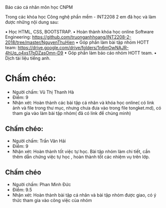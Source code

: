 Báo cáo cá nhân môn học CNPM

Trong các khóa học Công nghệ phần mềm - INT2208 2 em đã học và làm được những nội dung sau:

•	Học HTML, CSS, BOOTSTRAP.
•	Hoàn thành khóa học online Software Engineering: https://github.com/truonganhhoang/INT2208-2-2018/tree/master/NguyenThuHien
•	Góp phần làm bài tập nhóm HOTT team: https://drive.google.com/drive/folders/1n6mOwNAJR-4hUq_o4xs17pDZasOmn-D9
• Góp phần làm báo cáo nhóm HOTT team.
• Dịch tài liệu tiếng anh.

# Chấm chéo:
+ Người chấm: Vũ Thị Thanh Hà
+ Điểm: 9
+ Nhận xét: Hoàn thành các bài tập cá nhân và khóa học online( có link ảnh và file trong  thư mục, nhưng chưa đưa vào trong file tongket.md), có tham gia vào làm bài tập nhóm( đã có link để chúng minh)

## Chấm chéo:
 * Người chấm: Trần Văn Hải
 * Điểm: 9
 * Nhận xét: Hoàn thành tốt việc tự học. Bài tập nhóm làm chi tiết, cần thêm dẫn chứng việc tự học , hoàn thành tốt các nhiệm vụ trên lớp.

## Chấm chéo
* Người chấm: Phan Minh Đức
* Điểm: 9.5
* Nhận xét: Hoàn thành bài tập cá nhân và bài tập nhóm được giao, có ý thức tham gia vào công việc của nhóm
